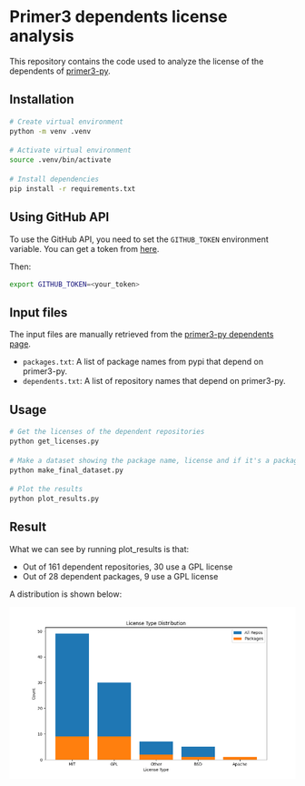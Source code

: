 # Primer3 dependents license analysis

This repository contains the code used to analyze the license of the dependents of [primer3-py](https://github.com/libnano/primer3-py).

## Installation

```bash
# Create virtual environment
python -m venv .venv

# Activate virtual environment
source .venv/bin/activate

# Install dependencies
pip install -r requirements.txt
```

## Using GitHub API

To use the GitHub API, you need to set the `GITHUB_TOKEN` environment variable. You can get a token from [here](https://github.com/settings/tokens).

Then:
```bash
export GITHUB_TOKEN=<your_token>
```

## Input files

The input files are manually retrieved from the [primer3-py dependents page](https://github.com/libnano/primer3-py/network/dependents).

- `packages.txt`: A list of package names from pypi that depend on primer3-py.
- `dependents.txt`: A list of repository names that depend on primer3-py.

## Usage

```bash
# Get the licenses of the dependent repositories
python get_licenses.py

# Make a dataset showing the package name, license and if it's a package or not
python make_final_dataset.py

# Plot the results
python plot_results.py
```

## Result

What we can see by running plot_results is that:

* Out of 161 dependent repositories, 30 use a GPL license
* Out of 28 dependent packages, 9 use a GPL license

A distribution is shown below:

![License distribution](license_distribution.png)
